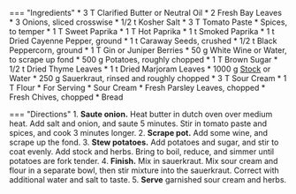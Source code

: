 === "Ingredients"
    * 3 T Clarified Butter or Neutral Oil
    * 2 Fresh Bay Leaves
    * 3 Onions, sliced crosswise
    * 1/2 t Kosher Salt
    * 3 T Tomato Paste
    * Spices, to temper
        * 1 T Sweet Paprika
        * 1 T Hot Paprika
        * 1 t Smoked Paprika
        * 1 t Dried Cayenne Pepper, ground
        * 1 t Caraway Seeds, crushed
        * 1/2 t Black Peppercorn, ground
        * 1 T Gin or Juniper Berries
    * 50 g White Wine or Water, to scrape up fond
    * 500 g Potatoes, roughly chopped
    * 1 T Brown Sugar
    * 1/2 t Dried Thyme Leaves
    * 1 t Dried Marjoram Leaves
    * 1000 g [Stock](../soups/stocks/vegetable-stock.md) or Water
    * 250 g Sauerkraut, rinsed and roughly chopped
    * 3 T Sour Cream
    * 1 T Flour
    * For Serving
        * Sour Cream
        * Fresh Parsley Leaves, chopped
        * Fresh Chives, chopped
        * Bread

=== "Directions"
    1. **Saute onion.** Heat butter in dutch oven over medium heat. Add salt and onion, and saute 5 minutes. Stir in tomato paste and spices, and cook 3 minutes longer.
    2. **Scrape pot.** Add some wine, and scrape up the fond.
    3. **Stew potatoes.** Add potatoes and sugar, and stir to coat evenly. Add stock and herbs. Bring to boil, reduce, and simmer until potatoes are fork tender.
    4. **Finish.** Mix in sauerkraut. Mix sour cream and flour in a separate bowl, then stir mixture into the sauerkraut. Correct with additional water and salt to taste.
    5. **Serve** garnished sour cream and herbs.

[^michi]:
    Altenhuber, Michi.
[^grannies]:
    Beata. ["Szegediner Gulasch von Oma Beate - Rezept Video - Cooking Grannies."](https://www.youtube.com/watch?v=3mPaK0-dmXc) _YouTube: Cooking Grannies._ 15 December 2018.
